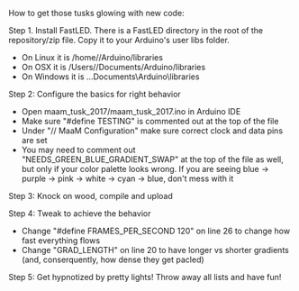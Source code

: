 How to get those tusks glowing with new code: 

Step 1. Install FastLED. There is a FastLED directory in the root of the repository/zip file. Copy it to your Arduino's user libs folder. 

- On Linux it is /home/<username>/Arduino/libraries
- On OSX it is /Users/<username>/Documents/Arduino/libraries
- On Windows it is ...Documents\Arduino\libraries

Step 2: Configure the basics for right behavior

- Open maam_tusk_2017/maam_tusk_2017.ino in Arduino IDE
- Make sure "#define TESTING" is commented out at the top of the file
- Under "// MaaM Configuration" make sure correct clock and data pins are set
- You may need to comment out "NEEDS_GREEN_BLUE_GRADIENT_SWAP" at the top of the file as well, but only if your color palette looks wrong. If you are seeing blue -> purple -> pink -> white -> cyan -> blue, don't mess with it

Step 3: Knock on wood, compile and upload

Step 4: Tweak to achieve the behavior

- Change "#define FRAMES_PER_SECOND  120" on line 26 to change how fast everything flows
- Change "GRAD_LENGTH" on line 20 to have longer vs shorter gradients (and, conserquently, how dense they get pacled)

Step 5: Get hypnotized by pretty lights! Throw away all lists and have fun!

